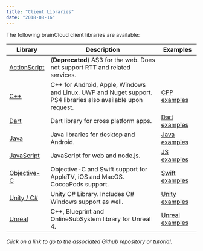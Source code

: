 ```yaml
---
title: "Client Libraries"
date: "2018-08-16"
---
```


The following brainCloud client libraries are available:

| Library                                                                  | Description                                                                                                  | Examples                                                            |
| ------------------------------------------------------------------------ | ------------------------------------------------------------------------------------------------------------ | ------------------------------------------------------------------- |
| [ActionScript](https://github.com/getbraincloud/braincloud-actionscript) | (**Deprecated**) AS3 for the web. Does not support RTT and related services.                                 |
| [C++](https://github.com/getbraincloud/braincloud-cpp)                   | C++ for Android, Apple, Windows and Linux. UWP and Nuget support. PS4 libraries also available upon request. | [CPP examples](https://github.com/getbraincloud/examples-cpp)       |
| [Dart](https://github.com/getbraincloud/braincloud-dart)                 | Dart library for cross platform apps.                                                                        | [Dart examples](https://github.com/getbraincloud/examples-dart)     |
| [Java](https://github.com/getbraincloud/braincloud-java)                 | Java libraries for desktop and Android.                                                                      | [Java examples](https://github.com/getbraincloud/examples-java)     |
| [JavaScript](https://github.com/getbraincloud/braincloud-js)             | JavaScript for web and node.js.                                                                              | [JS examples](https://github.com/getbraincloud/examples-javascript) |
| [Objective-C](https://github.com/getbraincloud/braincloud-objc)          | Objective-C and Swift support for AppleTV, iOS and MacOS. CocoaPods support.                                 | [Swift examples](https://github.com/getbraincloud/examples-swift)   |
| [Unity / C# ](https://github.com/getbraincloud/braincloud-csharp)        | Unity C# Library. Includes C# Windows support as well.                                                       | [Unity examples](https://github.com/getbraincloud/examples-unity)   |
| [Unreal](https://github.com/getbraincloud/braincloud-unreal-plugin-src)  | C++, Blueprint and OnlineSubSystem library for Unreal 4.                                                     | [Unreal examples](https://github.com/getbraincloud/examples-unreal) |


_Click on a link to go to the associated Github repository or tutorial._
